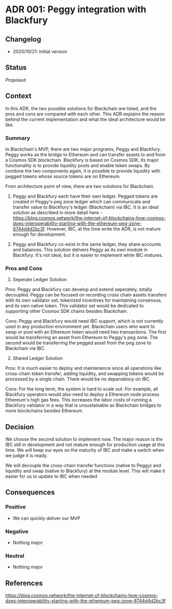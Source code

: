 # ADR 001: Peggy integration with Blackfury

## Changelog

- 2020/10/21: Initial version

## Status

*Proposed*

## Context
In this ADR, the two possible solutions for Blackchain are listed, and the pros and cons are compared with each other. This ADR explains the reason behind the current implementation and what the ideal architecture would be like.
### Summary

In Blackchain's MVP, there are two major programs, Peggy and Blackfury. Peggy works as the bridge to Ethereum and can transfer assets to and from a Cosmos SDK blockchain. Blackfury is based on Cosmos SDK, its major functionality is to provide liquidity pools and enable token swaps. By combine the two components again, it is possible to provide liquidity with pegged tokens whose source tokens are on Ethereum. 

From architecture point of view, there are two solutions for Blackchain.
1. Peggy and Blackfury each have their own ledger.  Pegged tokens are created in Peggy's peg zone ledger which can communicate and transfer value to Blackfury's ledger (Blackchain) via IBC. It is an ideal solution as described in more detail here - https://blog.cosmos.network/the-internet-of-blockchains-how-cosmos-does-interoperability-starting-with-the-ethereum-peg-zone-8744d4d2bc3f. However, IBC, at the time write the ADR, is not mature enough for development. 

2. Peggy and Blackfury co-exist in the same ledger, they share accounts and balances. This solution delivers Peggy as its own module in Blackfury.  It's not ideal, but it is easier to implement while IBC matures.

### Pros and Cons

1. Seperate Ledger Solution

Pros: Peggy and Blackfury can develop and extend seperately, totally decoupled. Peggy can be focused on recording cross chain assets transfers with its own validator set, tokenized incentives for maintaining consensus, and its own native token.  This validator set would be dedicated to supporting other Cosmos SDK chains besides Blackchain.

Cons: Peggy and Blackfury would need IBC support, which is not currently used in any production environment yet.  Blackchain users who want to swap or pool with an Ethereum token would need two transactions.  The first would be transferring an asset from Ethereum to Peggy's peg zone.  The second would be transferring the pegged asset from the peg zone to Blackchain via IBC.

2. Shared Ledger Solution

Pros: It is much easier to deploy and maintenence since all operations like cross-chain token transfer, adding liquidity, and swapping tokens would be processed by a single chain.  There would be no dependency on IBC.

Cons: For the long term, the system is hard to scale out. For example, all Blackfury operators would also need to deploy a Ethereum node process Ethereum's high gas fees.  This increases the labor costs of running a Blackfury validator in a way that is unsustainable as Blackchain bridges to more blockchains besides Ethereum.

## Decision
We choose the second solution to implement now. The major reason is the IBC still in development and not mature enough for production usage at this time. We will keep our eyes on the maturity of IBC and make a switch when we judge it is ready.

We will decouple the cross-chain transfer functions (native to Peggy) and liquidity and swap (native to Blackfury) at the module level. This will make it easier for us to update to IBC when needed

## Consequences

### Positive

- We can quickly deliver our MVP

### Negative

- Nothing major

### Neutral

- Nothing major

## References

https://blog.cosmos.network/the-internet-of-blockchains-how-cosmos-does-interoperability-starting-with-the-ethereum-peg-zone-8744d4d2bc3f
